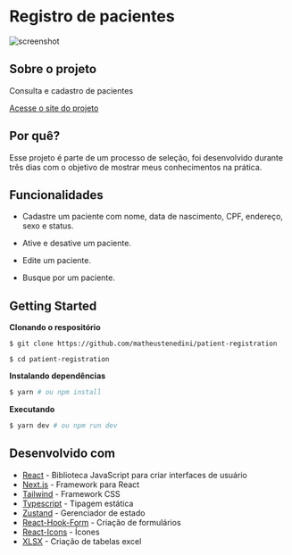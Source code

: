 # Registro de pacientes

![screenshot](https://user-images.githubusercontent.com/50122797/211941641-afec5bb7-afa3-413a-81d9-8c37ec028b74.png)

## Sobre o projeto 

Consulta e cadastro de pacientes

[Acesse o site do projeto](https://workcom.vercel.app)

## Por quê?

Esse projeto é parte de um processo de seleção, foi desenvolvido durante três dias com o objetivo de mostrar meus conhecimentos na prática.

## Funcionalidades

  - Cadastre um paciente com nome, data de nascimento, CPF, endereço, sexo e status.

  - Ative e desative um paciente.

  - Edite um paciente.
  
  - Busque por um paciente.

## Getting Started  

**Clonando o respositório**

```
$ git clone https://github.com/matheustenedini/patient-registration

$ cd patient-registration
```

**Instalando dependências**

```bash
$ yarn # ou npm install
```

**Executando**

```bash
$ yarn dev # ou npm run dev
```

## Desenvolvido com

- [React](https://pt-br.reactjs.org) - Biblioteca JavaScript para criar interfaces de usuário
- [Next.js](https://nextjs.org/) - Framework para React
- [Tailwind](https://tailwindcss.com/) - Framework CSS
- [Typescript](https://typescriptlang.org/) - Tipagem estática
- [Zustand](https://github.com/pmndrs/zustand) - Gerenciador de estado
- [React-Hook-Form](https://react-hook-form.com/) - Criação de formulários
- [React-Icons](https://react-icons.github.io/react-icons/) - Ícones
- [XLSX](https://github.com/SheetJS/sheetjs) - Criação de tabelas excel
